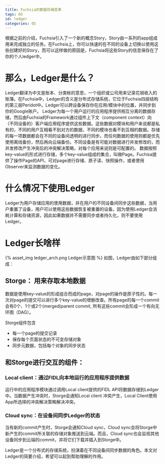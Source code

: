 ```yaml
---
title: Fuchsia的数据存储变革
tags: OS
id: ledger
categories: OS
---
```

根据之前的介绍，Fuchsia引入了一个新的概念Story，Story由一系列的app组成用来完成独立的任务。在Fuchsia上，你可以快速的在不同的设备上切换以使用这些创建好的Story，而可以这样做的原因是，Fuchsia将这些Story的信息保存在了你的个人ledger中。
<!--more-->
# 那么，Ledger是什么？
Ledger翻译为中文是账本、分类帐的意思，一个组织或公司用来记录花销收入的账簿。在Fuchsia中，Ledger的含义是分布式存储系统，它位于Fuchsia四层结构的第三层Peridot中。Ledger可以跨设备保存你在应用/模块中的位置，并同步到你的Google账户。
Ledger为每一个用户运行的应用程序提供相互分离的数据存储，然后由Fuchsia的Framework通过组件上下文（component context）向（不同设备的）客户端应用程序提供这些数据。这些数据对模块和用户来说都是私有的，不同的用户互相看不到对方的数据，不同的模块也看不到互相的数据。存储的每一项数据都会在不同的设备间透明的进行同步。而任何数据的使用则都是优先使用离线备份，然后再向云端备份。不同设备是有可能对数据进行并发修改的，而并发修改产生冲突后的冲突解决策略，对每个应用来说则是可配置的。
数据按照key-value的形式进行存储，多个key-value组成的集合，叫做Page。Fuchisa提供了操作Page的API，可对page进行存储、原子读、快照操作，或者使用Observer来监测数据的变化。
# 什么情况下使用Ledger
Ledger为用户存储应用的使用数据，并在用户的不同设备间同步这些数据，当用户重置了设备，用户可以使用这些数据恢复被重置的设备。因为使用Ledger会消耗计算和存储资源，因此如果数据并不需要同步或者持久化，则不要使用Ledger。
# Ledger长啥样
{% asset_img ledger_arch.png Ledger示意图 %}
如图，Ledger由如下部分组成：
## Storge： 用来存取本地数据
数据是使用key-value的形成组合而成的page，对page的操作是原子性的。每一次对page的提交可以进行多个key-value的增删改查。所有page的每一个commit会有0个、1个或2个(merged)parent commit, 所有这些commit会形成一个有向无环图（DAG）。

Storge组件包含
- 每一个page的提交记录
- 保存每个页面状态的不可变存储对象
- 同步元数据，包括每个对象的同步状态

## 和Storge进行交互的组件：
### Local client：通过FIDL向本地运行的应用程序提供数据
运行中的应用程序模块通过调用Local client提供的FIDL API将数据存储到Ledger中。当数据产生冲突时，Storge会通知Local client 冲突产生，Local Client使用App所选择的冲突解决策略解决冲突。
### Cloud sync：在设备间同步Ledger的状态
当有新的commit产生时，Storge会通知Cloud sync，Cloud sync会将Storge中新产生的commit所关联的存储对象推送到云端。而且，Cloud sync也会监视其他设备同步到云端的commit，并将它们下载并插入到Storge中。

Ledger是一个分布式的存储系统，扮演着在不同设备间同步数据的角色。本文对Ledger的简要介绍，希望可以起到帮助理解的作用。
